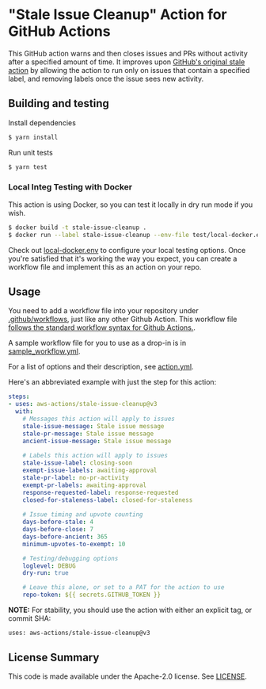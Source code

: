 # "Stale Issue Cleanup" Action for GitHub Actions

This GitHub action warns and then closes issues and PRs without activity
after a specified amount of time. It improves upon [GitHub's original
stale action](https://github.com/actions/stale) by allowing the action 
to run only on issues that contain a specified label, and removing labels
once the issue sees new activity.

## Building and testing

Install dependencies
```bash
$ yarn install
```

Run unit tests
```bash
$ yarn test
```

### Local Integ Testing with Docker

This action is using Docker, so you can test it locally in dry run mode if you
wish.

```bash
$ docker build -t stale-issue-cleanup .
$ docker run --label stale-issue-cleanup --env-file test/local-docker.env stale-issue-cleanup
```

Check out [local-docker.env](./test/local-docker.env) to configure your local
testing options. Once you're satisfied that it's working the way you expect,
you can create a workflow file and implement this as an action on your repo.


## Usage

You need to add a workflow file into your repository under
[.github/workflows](./.github/workflows), just like any other Github Action.
This workflow file [follows the standard workflow syntax for Github Actions.](https://help.github.com/en/actions/reference/workflow-syntax-for-github-actions).

A sample workflow file for you to use as a drop-in is in [sample_workflow.yml](./sample_workflow.yml).

For a list of options and their description, see [action.yml](./action.yml).

Here's an abbreviated example with just the step for this action:

```yaml
steps:
- uses: aws-actions/stale-issue-cleanup@v3
  with:
    # Messages this action will apply to issues
    stale-issue-message: Stale issue message
    stale-pr-message: Stale issue message
    ancient-issue-message: Stale issue message
    
    # Labels this action will apply to issues
    stale-issue-label: closing-soon
    exempt-issue-labels: awaiting-approval
    stale-pr-label: no-pr-activity
    exempt-pr-labels: awaiting-approval
    response-requested-label: response-requested
    closed-for-staleness-label: closed-for-staleness
    
    # Issue timing and upvote counting
    days-before-stale: 4
    days-before-close: 7
    days-before-ancient: 365
    minimum-upvotes-to-exempt: 10

    # Testing/debugging options
    loglevel: DEBUG
    dry-run: true

    # Leave this alone, or set to a PAT for the action to use
    repo-token: ${{ secrets.GITHUB_TOKEN }}
```

**NOTE:** For stability, you should use the action with either an
explicit tag, or commit SHA:

`uses: aws-actions/stale-issue-cleanup@v3` 

## License Summary

This code is made available under the Apache-2.0 license.
See [LICENSE](./LICENSE).
